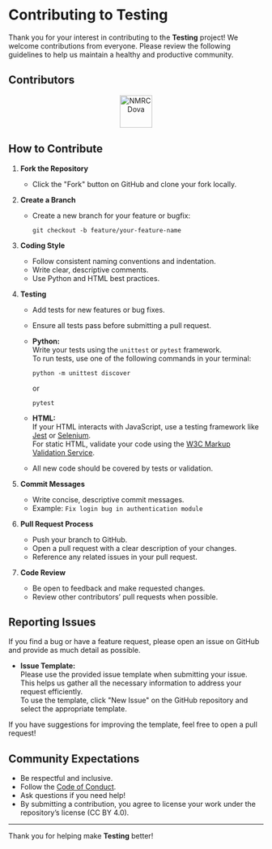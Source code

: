 <!-- SPDX-License-Identifier: CC-BY-4.0 -->

# Contributing to Testing

Thank you for your interest in contributing to the **Testing** project! We welcome contributions from everyone. Please review the following guidelines to help us maintain a healthy and productive community.

## Contributors
<!-- CONTRIBUTORS:START -->
<p align="center">
  <a href="https://github.com/NMRCDova" title="NMRCDova • 91 contributions (12 mo)"><img src="https://avatars.githubusercontent.com/u/165925611?v=4&s=64" width="64px" alt="NMRCDova" /></a>
</p>
<!-- CONTRIBUTORS:END -->


## How to Contribute

1. **Fork the Repository**
   - Click the "Fork" button on GitHub and clone your fork locally.

2. **Create a Branch**
   - Create a new branch for your feature or bugfix:
     ```
     git checkout -b feature/your-feature-name
     ```

3. **Coding Style**
   - Follow consistent naming conventions and indentation.
   - Write clear, descriptive comments.
   - Use Python and HTML best practices.

4. **Testing**
   - Add tests for new features or bug fixes.
   - Ensure all tests pass before submitting a pull request.
   - **Python:**  
     Write your tests using the `unittest` or `pytest` framework.  
     To run tests, use one of the following commands in your terminal:
     ```
     python -m unittest discover
     ```
     or
     ```
     pytest
     ```
   - **HTML:**  
     If your HTML interacts with JavaScript, use a testing framework like [Jest](https://jestjs.io/) or [Selenium](https://www.selenium.dev/).  
     For static HTML, validate your code using the [W3C Markup Validation Service](https://validator.w3.org/).

   - All new code should be covered by tests or validation.

5. **Commit Messages**
   - Write concise, descriptive commit messages.
   - Example: `Fix login bug in authentication module`

6. **Pull Request Process**
   - Push your branch to GitHub.
   - Open a pull request with a clear description of your changes.
   - Reference any related issues in your pull request.

7. **Code Review**
   - Be open to feedback and make requested changes.
   - Review other contributors’ pull requests when possible.

## Reporting Issues

If you find a bug or have a feature request, please open an issue on GitHub and provide as much detail as possible.

- **Issue Template:**  
  Please use the provided issue template when submitting your issue. This helps us gather all the necessary information to address your request efficiently.  
  To use the template, click "New Issue" on the GitHub repository and select the appropriate template.

If you have suggestions for improving the template, feel free to open a pull request!

## Community Expectations

- Be respectful and inclusive.
- Follow the [Code of Conduct](CODE_OF_CONDUCT.md).
- Ask questions if you need help!
- By submitting a contribution, you agree to license your work under the repository’s license (CC BY 4.0).
---

Thank you for helping make **Testing** better!
